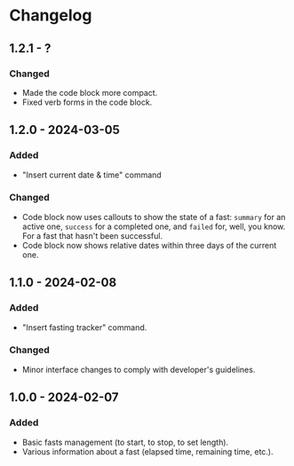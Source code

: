 # Changelog

## 1.2.1 - ?

### Changed

* Made the code block more compact.
* Fixed verb forms in the code block.

## 1.2.0 - 2024-03-05

### Added

* "Insert current date & time" command

### Changed

* Code block now uses callouts to show the state of a fast: `summary` for an active one, `success` for a completed one, and `failed` for, well, you know. For a fast that hasn't been successful.
* Code block now shows relative dates within three days of the current one.

## 1.1.0 - 2024-02-08

### Added

* "Insert fasting tracker" command.

### Changed

* Minor interface changes to comply with developer's guidelines.

## 1.0.0 - 2024-02-07

### Added

* Basic fasts management (to start, to stop, to set length).
* Various information about a fast (elapsed time, remaining time, etc.).